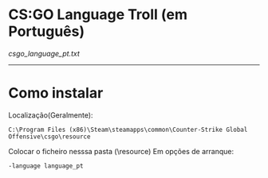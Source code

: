 <h1> CS:GO Language Troll (em Português)</h1>
<em>csgo_language_pt.txt</em>
<hr>
<h1>Como instalar</h1>
Localização(Geralmente): 

```
C:\Program Files (x86)\Steam\steamapps\common\Counter-Strike Global Offensive\csgo\resource
```
Colocar o ficheiro nesssa pasta (\resource)
Em opções de arranque:

```
-language language_pt
```
